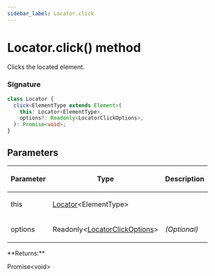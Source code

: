 ```yaml
---
sidebar_label: Locator.click
---
```


# Locator.click() method

Clicks the located element.

### Signature

```typescript
class Locator {
  click<ElementType extends Element>(
    this: Locator<ElementType>,
    options?: Readonly<LocatorClickOptions>,
  ): Promise<void>;
}
```

## Parameters

<table><thead><tr><th>

Parameter

</th><th>

Type

</th><th>

Description

</th></tr></thead>
<tbody><tr><td>

this

</td><td>

[Locator](./puppeteer.locator.md)&lt;ElementType&gt;

</td><td>

</td></tr>
<tr><td>

options

</td><td>

Readonly&lt;[LocatorClickOptions](./puppeteer.locatorclickoptions.md)&gt;

</td><td>

_(Optional)_

</td></tr>
</tbody></table>
**Returns:**

Promise&lt;void&gt;
